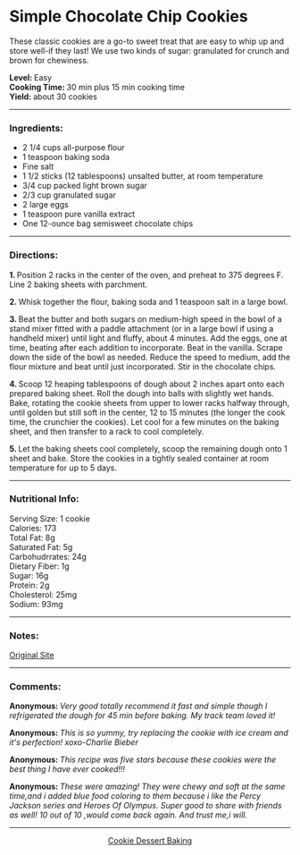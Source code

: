 <h1> Simple Chocolate Chip Cookies </h1> 

These classic cookies are a go-to sweet treat that are easy to whip up and store well-if they last! We use two kinds of sugar: granulated for crunch and brown for chewiness.

<strong> Level: </strong> Easy<br>
<strong> Cooking Time: </strong> 30 min plus 15 min cooking time  <br> 
<strong> Yield: </strong> about 30 cookies<br>


***
<h3> Ingredients: </h3> 

+ 2 1/4 cups all-purpose flour
+ 1 teaspoon baking soda
+ Fine salt
+ 1 1/2 sticks (12 tablespoons) unsalted butter, at room temperature
+ 3/4 cup packed light brown sugar
+ 2/3 cup granulated sugar
+ 2 large eggs
+ 1 teaspoon pure vanilla extract
+ One 12-ounce bag semisweet chocolate chips

***
<h3>  Directions: </h3> 

<strong> 1. </strong> Position 2 racks in the center of the oven, and preheat to 375 degrees F. Line 2 baking sheets with parchment.

<strong> 2. </strong> Whisk together the flour, baking soda and 1 teaspoon salt in a large bowl.

<strong> 3. </strong> Beat the butter and both sugars on medium-high speed in the bowl of a stand mixer fitted with a paddle attachment (or in a large bowl if using a handheld mixer) until light and fluffy, about 4 minutes. Add the eggs, one at time, beating after each addition to incorporate. Beat in the vanilla. Scrape down the side of the bowl as needed. Reduce the speed to medium, add the flour mixture and beat until just incorporated. Stir in the chocolate chips.

<strong> 4. </strong> Scoop 12 heaping tablespoons of dough about 2 inches apart onto each prepared baking sheet. Roll the dough into balls with slightly wet hands. Bake, rotating the cookie sheets from upper to lower racks halfway through, until golden but still soft in the center, 12 to 15 minutes (the longer the cook time, the crunchier the cookies). Let cool for a few minutes on the baking sheet, and then transfer to a rack to cool completely.

<strong> 5. </strong> Let the baking sheets cool completely, scoop the remaining dough onto 1 sheet and bake. Store the cookies in a tightly sealed container at room temperature for up to 5 days.

***
<h3>  Nutritional Info: </h3> 

Serving Size: 1 cookie<br>
Calories: 173<br>
Total Fat: 8g<br>
Saturated Fat: 5g<br>
Carbohudrrates: 24g<br>
Dietary Fiber: 1g<br>
Sugar: 16g<br>
Protein: 2g<br>
Cholesterol: 25mg<br>
Sodium: 93mg<br>
  
***
<h3>  Notes: </h3> 

<a href="https://www.foodnetwork.com/recipes/food-network-kitchen/simple-chocolate-chip-cookies-3362917">Original Site<a/>


***
<h3>  Comments: </h3> 
  
<strong> Anonymous: </strong> <em> Very good totally recommend it fast and simple though I refrigerated the dough for 45 min before baking. My track team loved it! </em> 
  
<strong> Anonymous: </strong> <em> This is so yummy, try replacing the cookie with ice cream and it's perfection! xoxo-Charlie Bieber </em>
 
<strong> Anonymous: </strong> <em> This recipe was five stars because these cookies were the best thing I have ever cooked!!! </em>

<strong> Anonymous: </strong> <em> These were amazing! They were chewy and soft at the same time,and i added blue food coloring to them because i like the Percy Jackson series and Heroes Of Olympus. Super good to share with friends as well!
10 out of 10 ,would come back again. And trust me,i will. </em>
  
***
<div align="center">
  <a href="https://www.foodnetwork.com/topics/chocolate-cookie"> Cookie </a>
  <a href="https://www.foodnetwork.com/recipes/photos/easy-dessert-recipes"> Dessert </a>
  <a href="https://www.foodnetwork.com/topics/baking"> Baking </a>
<div>
